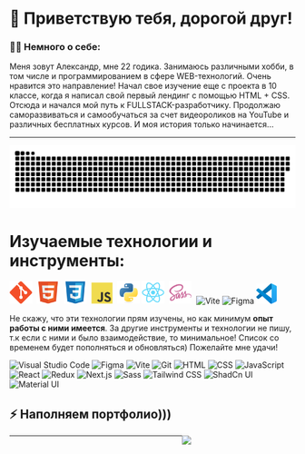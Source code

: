 # :wave: Приветствую тебя, дорогой друг!
### :man_technologist: Немного о себе:
Меня зовут Александр, мне 22 годика. Занимаюсь различными хобби, в том числе и программированием в сфере WEB-технологий. Очень нравится это направление! Начал свое изучение еще с проекта в 10 классе, когда я написал свой первый лендинг с помощью HTML + CSS. Отсюда и начался мой путь к FULLSTACK-разработчику. Продолжаю саморазвиваться и самообучаться за счет видеороликов на YouTube и различных бесплатных курсов. И моя история только начинается...
___

<p align="center">
  <img width="600" src="github-snake.svg" alt="snake"/>
  <h1>Изучаемые технологии и инструменты:</h1>
  <div>
  <img src="https://github.com/devicons/devicon/blob/master/icons/git/git-original.svg" title="git" alt="git" width="40" height="40"/>&nbsp
  <img src="https://github.com/devicons/devicon/blob/master/icons/html5/html5-original.svg" title="html5" alt="html5" width="40" height="40"/>&nbsp
  <img src="https://github.com/devicons/devicon/blob/master/icons/css3/css3-original.svg" title="css" alt="css" width="40" height="40"/>&nbsp
  <img src="https://github.com/devicons/devicon/blob/master/icons/javascript/javascript-original.svg" title="javascript" alt="javascript" width="38" height="38"/>&nbsp
  <img src="https://github.com/devicons/devicon/blob/master/icons/python/python-original.svg" width="40" height="40" alt="python"/>
  <img src="https://github.com/devicons/devicon/blob/master/icons/react/react-original.svg" title="reactjs" alt="reactjs" width="40" height="40"/>&nbsp
  <img src="https://github.com/devicons/devicon/blob/master/icons/sass/sass-original.svg" title="sass/scss" alt="sass/scss" width="40" height="40"/>&nbsp;
  <img src="https://raw.githubusercontent.com/danielcranney/readme-generator/main/public/icons/skills/vite-colored.svg" width="36" height="36" alt="Vite"/>
  <img src="https://raw.githubusercontent.com/danielcranney/readme-generator/main/public/icons/skills/figma-colored.svg" width="36" height="36" alt="Figma"/>
  <img src="https://github.com/devicons/devicon/blob/master/icons/vscode/vscode-original.svg" width="36" height="36" alt="vscode"/>
</div>
</p>

Не скажу, что эти технологии прям изучены, но как минимум **опыт работы с ними имеется**. За другие инструменты и технологии не пишу, т.к если с ними и было взаимодействие, то минимальное! Список со временем будет пополняться и обновляться) Пожелайте мне удачи!
<div >
	<img width="25" src="https://raw.githubusercontent.com/marwin1991/profile-technology-icons/refs/heads/main/icons/visual_studio_code.png" alt="Visual Studio Code" title="Visual Studio Code"/>
	<img width="25" src="https://raw.githubusercontent.com/marwin1991/profile-technology-icons/refs/heads/main/icons/figma.png" alt="Figma" title="Figma"/>
	<img width="25" src="https://raw.githubusercontent.com/marwin1991/profile-technology-icons/refs/heads/main/icons/vite.png" alt="Vite" title="Vite"/>
	<img width="25" src="https://raw.githubusercontent.com/marwin1991/profile-technology-icons/refs/heads/main/icons/git.png" alt="Git" title="Git"/>
	<img width="25" src="https://raw.githubusercontent.com/marwin1991/profile-technology-icons/refs/heads/main/icons/html.png" alt="HTML" title="HTML"/>
	<img width="25" src="https://raw.githubusercontent.com/marwin1991/profile-technology-icons/refs/heads/main/icons/css.png" alt="CSS" title="CSS"/>
	<img width="25" src="https://raw.githubusercontent.com/marwin1991/profile-technology-icons/refs/heads/main/icons/javascript.png" alt="JavaScript" title="JavaScript"/>
	<img width="25" src="https://raw.githubusercontent.com/marwin1991/profile-technology-icons/refs/heads/main/icons/react.png" alt="React" title="React"/>
	<img width="25" src="https://raw.githubusercontent.com/marwin1991/profile-technology-icons/refs/heads/main/icons/redux.png" alt="Redux" title="Redux"/>
	<img width="25" src="https://raw.githubusercontent.com/marwin1991/profile-technology-icons/refs/heads/main/icons/next_js.png" alt="Next.js" title="Next.js"/>
	<img width="25" src="https://raw.githubusercontent.com/marwin1991/profile-technology-icons/refs/heads/main/icons/sass.png" alt="Sass" title="Sass"/>
	<img width="25" src="https://raw.githubusercontent.com/marwin1991/profile-technology-icons/refs/heads/main/icons/tailwind_css.png" alt="Tailwind CSS" title="Tailwind CSS"/>
	<img width="25" src="https://raw.githubusercontent.com/marwin1991/profile-technology-icons/refs/heads/main/icons/shadcn_ui.png" alt="ShadCn UI" title="ShadCn UI"/>
	<img width="25" src="https://raw.githubusercontent.com/marwin1991/profile-technology-icons/refs/heads/main/icons/material_ui.png" alt="Material UI" title="Material UI"/>
</div>
<div>
<h2> ⚡ Наполняем портфолио)))</h2>
<img align='right' src='https://user-images.githubusercontent.com/5713670/87202985-820dcb80-c2b6-11ea-9f56-7ec461c497c3.gif' width="200"/>

</div>


___
